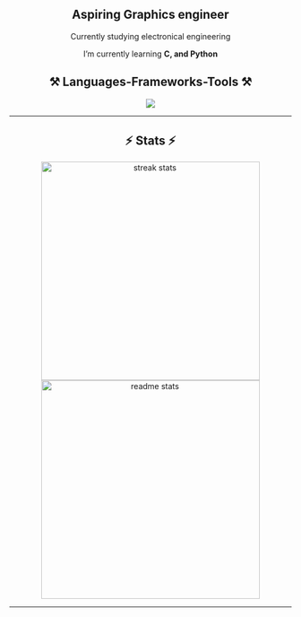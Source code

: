 <div align="center">
  <h2>Aspiring Graphics engineer</h2>
  <p>
  Currently studying electronical engineering</strong>
  </p>
</div>

<div align="center">
  <p>I’m currently learning <strong>C, and Python</strong></p>
</div>

<h2 align="center">⚒️ Languages-Frameworks-Tools ⚒️</h2>

<div align="center">
  <img src="https://skillicons.dev/icons?i=c,python" /><br>
</div>

<hr/>

<h2 align="center">⚡ Stats ⚡</h2>

<div align="center">
  <img width=390 src="[(https://streak-stats.demolab.com?user=realchef&theme=dark)](https://streak-stats.demolab.com?user=realchef&theme=dark)" alt="streak stats"/>
  <img width=390 src="https://github-readme-stats.vercel.app/api?username=kad-f&count_private=true&show_icons=true&theme=react&rank_icon=github&border_radius=10" alt="readme stats" />
</div>

<hr/>
